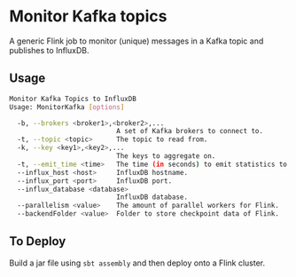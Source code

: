 # Monitor Kafka topics
A generic Flink job to monitor (unique) messages in a Kafka topic and publishes to InfluxDB.

## Usage
```bash
Monitor Kafka Topics to InfluxDB
Usage: MonitorKafka [options]

  -b, --brokers <broker1>,<broker2>,...
                           A set of Kafka brokers to connect to.
  -t, --topic <topic>      The topic to read from.
  -k, --key <key1>,<key2>,...
                           The keys to aggregate on.
  -t, --emit_time <time>   The time (in seconds) to emit statistics to InfluxDB.
  --influx_host <host>     InfluxDB hostname.
  --influx_port <port>     InfluxDB port.
  --influx_database <database>
                           InfluxDB database.
  --parallelism <value>    The amount of parallel workers for Flink.
  --backendFolder <value>  Folder to store checkpoint data of Flink.
```

## To Deploy
Build a jar file using `sbt assembly` and then deploy onto a Flink cluster.